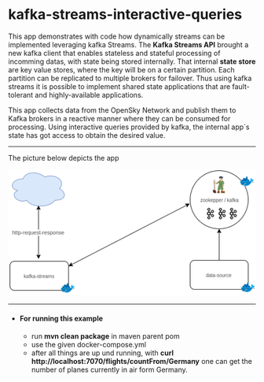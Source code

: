 # kafka-streams-interactive-queries

This app demonstrates with code how dynamically streams can be implemented leveraging kafka Streams. The **Kafka Streams API** brought a new kafka client that enables stateless and stateful processing of incomming datas, with state being stored internally.
That internal **state store** are key value stores, where the key will be on a certain partition. Each partition can be replicated to multiple brokers for failover. Thus using kafka streams it is possible to implement shared state applications that are fault-tolerant and highly-available applications.  

This app collects data from the OpenSky Network and publish them to Kafka brokers in a reactive manner where they can be consumed for processing. Using interactive queries provided by kafka, the internal app´s state has got access to obtain the desired value.

----
The picture below depicts the app

![](kafkastreamsinteractivequeries/src/main/resources/images/app-view.png)

----
- #### For running this example
  - run **mvn clean package** in maven parent pom 
  - use the given docker-compose.yml 
  - after all things are up und running, with **curl http://localhost:7070/flights/countFrom/Germany** one can get the number of planes currently in air form Germany.
